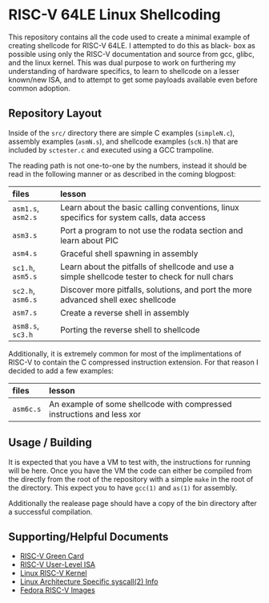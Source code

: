 RISC-V 64LE Linux Shellcoding
=============================

This repository contains all the code used to create a minimal example
of creating shellcode for RISC-V 64LE. I attempted to do this as black-
box as possible using only the RISC-V documentation and source from gcc,
glibc, and the linux kernel. This was dual purpose to work on furthering
my understanding of hardware specifics, to learn to shellcode on a
lesser known/new ISA, and to attempt to get some payloads available even
before common adoption.

Repository Layout
-----------------
Inside of the `src/` directory there are simple C examples
(`simpleN.c`), assembly examples (`asmN.s`), and shellcode examples
(`scN.h`) that are included by `sctester.c` and executed using a GCC
trampoline.

The reading path is not one-to-one by the numbers, instead it should be
read in the following manner or as described in the coming blogpost:

| files | lesson |
| :----- | :------ |
|`asm1.s`, `asm2.s` | Learn about the basic calling conventions, linux specifics for system calls, data access |
| `asm3.s` | Port a program to not use the rodata section and learn about PIC |
| `asm4.s` | Graceful shell spawning in assembly |
| `sc1.h`, `asm5.s` | Learn about the pitfalls of shellcode and use a simple shellcode tester to check for null chars |
| `sc2.h`, `asm6.s` | Discover more pitfalls, solutions, and port the more advanced shell exec shellcode |
| `asm7.s` | Create a reverse shell in assembly |
| `asm8.s`, `sc3.h` | Porting the reverse shell to shellcode |

Additionally, it is extremely common for most of the implimentations of
RISC-V to contain the C compressed instruction extension. For that
reason I decided to add a few examples:

| files | lesson |
| :----- | :------ |
|`asm6c.s` | An example of some shellcode with compressed instructions and less xor |

Usage / Building
----------------
It is expected that you have a VM to test with, the instructions for
running will be here. Once you have the VM the code can either be
compiled from the directly from the root of the repository with a simple
`make` in the root of the directory. This expect you to have `gcc(1)` and
`as(1)` for assembly.

Additionally the realease page should have a copy of the bin directory 
after a successful compilation.

Supporting/Helpful Documents
---------------------------- 
- [RISC-V Green Card](https://www.cl.cam.ac.uk/teaching/1617/ECAD+Arch/files/docs/RISCVGreenCardv8-20151013.pdf)
- [RISC-V User-Level ISA](https://content.riscv.org/wp-content/uploads/2017/05/riscv-spec-v2.2.pdf)
- [Linux RISC-V Kernel](https://github.com/torvalds/linux/tree/master/arch/riscv)
- [Linux Architecture Specific syscall(2) Info](http://man7.org/linux/man-pages/man2/syscall.2.html#NOTES)
- [Fedora RISC-V Images](https://fedoraproject.org/wiki/Architectures/RISC-V/Installing)
